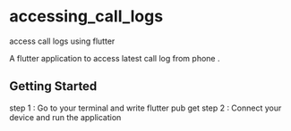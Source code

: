 # accessing_call_logs

access call logs using flutter

A flutter application to access latest call log from phone .
## Getting Started

step 1 : Go to your terminal and write flutter pub get
step 2 : Connect your device and run the application
